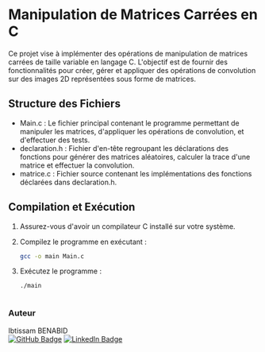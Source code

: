 
# Manipulation de Matrices Carrées en C

Ce projet vise à implémenter des opérations de manipulation de matrices carrées de taille variable en langage C. L'objectif est de fournir des fonctionnalités pour créer, gérer et appliquer des opérations de convolution sur des images 2D représentées sous forme de matrices.

## Structure des Fichiers

   - Main.c : Le fichier principal contenant le programme permettant de manipuler les matrices, d'appliquer les opérations de convolution, et d'effectuer des tests.
   - declaration.h : Fichier d'en-tête regroupant les déclarations des fonctions pour générer des matrices aléatoires, calculer la trace d'une matrice et effectuer la convolution.
   - matrice.c : Fichier source contenant les implémentations des fonctions déclarées dans declaration.h.

## Compilation et Exécution

1. Assurez-vous d'avoir un compilateur C installé sur votre système.
2. Compilez le programme en exécutant :
   
   ```bash
   gcc -o main Main.c
   
3. Exécutez le programme :
   
    ```bash
    ./main



### Auteur

Ibtissam BENABID\
[![GitHub Badge](https://img.shields.io/badge/GitHub-Profile-brightgreen?style=flat&logo=github&logoColor=white)](https://github.com/BenabidIbtissam)
[![LinkedIn Badge](https://img.shields.io/badge/LinkedIn-Connect-blue?style=flat&logo=linkedin&logoColor=white)](https://www.linkedin.com/in/ibtissam-benabid/)
